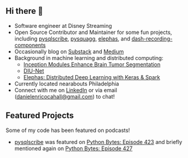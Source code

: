 ## Hi there 👋
- Software engineer at Disney Streaming 
- Open Source Contributor and Maintainer for some fun projects, including [pysqlscribe](https://pypi.org/project/pysqlscribe/), [pysquagg](https://github.com/danielenricocahall/pysquagg), [elephas](https://github.com/danielenricocahall/elephas), and [dash-recording-components](https://github.com/danielenricocahall/dash-recording-components)
- Occasionally blog on [Substack](https://substack.com/@dannycahall) and [Medium](https://danielcahall.medium.com/)
- Background in machine learning and distributed computing:
  - [Inception Modules Enhance Brain Tumor Segmentation](https://www.frontiersin.org/journals/computational-neuroscience/articles/10.3389/fncom.2019.00044/full)
  - [DIU-Net](https://arxiv.org/abs/2108.06772)
  - [Elephas: Distributed Deep Learning with Keras & Spark](https://joss.theoj.org/papers/10.21105/joss.04073)
- Currently located nearabouts Philadelphia
- Connect with me on [LinkedIn](https://www.linkedin.com/in/daniel-enrico-cahall/) or via email (danielenricocahall@gmail.com) to chat!


## Featured Projects
Some of my code has been featured on podcasts!

- [pysqlscribe](https://github.com/danielenricocahall/pysqlscribe) was featured on [Python Bytes: Episode 423](https://pythonbytes.fm/episodes/show/423/traveling-the-python-universe) and briefly mentioned again on [Python Bytes: Episode 427](https://pythonbytes.fm/episodes/show/427/rise-of-the-python-lord)
